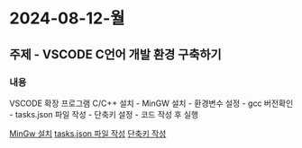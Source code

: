 # 2024-08-12-월

## 주제 - VSCODE C언어 개발 환경 구축하기

### 내용

VSCODE 확장 프로그램 C/C++ 설치 - MinGW 설치 - 환경변수 설정 - gcc 버전확인 - tasks.json 파일 작성 - 단축키 설정 - 코드 작성 후 실행

<a href="https://sourceforge.net/projects/mingw/">MinGw 설치</a>
<a href="./tasks.txt">tasks.json 파일 작성</a>
<a href="./key.txt">단축키 작성</a>